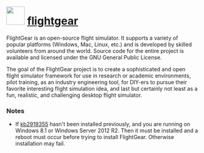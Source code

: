 # <img src="https://cdn.jsdelivr.net/gh/chocolatey-community/chocolatey-coreteampackages@edba4a5849ff756e767cba86641bea97ff5721fe/icons/flightgear.png" width="48" height="48"/> [flightgear](https://chocolatey.org/packages/flightgear)


FlightGear is an open-source flight simulator.
It supports a variety of popular platforms (Windows, Mac, Linux, etc.) and is developed by skilled volunteers from around the world.
Source code for the entire project is available and licensed under the GNU General Public License.

The goal of the FlightGear project is to create a sophisticated and open flight simulator framework for use in research or academic environments,
pilot training, as an industry engineering tool, for DIY-ers to pursue their favorite interesting flight simulation idea,
and last but certainly not least as a fun, realistic, and challenging desktop flight simulator.

### Notes
* If [kb2919355](https://chocolatey.org/packages/kb2919355) hasn't been installed previously,
and you are running on Windows 8.1 or Windows Server 2012 R2.
Then it must be installed and a reboot must occur before trying to install FlightGear.
Otherwise installation may fail.

